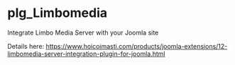 # plg_Limbomedia
Integrate Limbo Media Server with your Joomla site

Details here: https://www.hoicoimasti.com/products/joomla-extensions/12-limbomedia-server-integration-plugin-for-joomla.html
